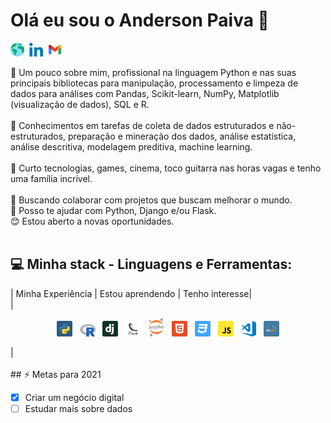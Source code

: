 # Olá eu sou o Anderson Paiva 👋

<a href="https://and3rson-paiva.github.io/"><img alt="site" width="22px" src="https://github.com/And3rson-Paiva/And3rson-Paiva/blob/main/assets/worldwide.svg"></a>&nbsp;
<a href="https://linkedin.com/in/anderson-paiva"><img alt="Linkedin" width="22px" src="https://github.com/And3rson-Paiva/And3rson-Paiva/blob/main/assets/052-linkedin.svg"></a>&nbsp;
<a href="mailto:and3rsonpaiva@gmail.com"><img alt="Email" width="22px" src="https://github.com/And3rson-Paiva/And3rson-Paiva/blob/main/assets/gmail.png"></a>

💬 Um pouco sobre mim, profissional na linguagem Python e nas suas principais bibliotecas para manipulação, processamento e limpeza de dados para análises com Pandas, Scikit-learn, NumPy, Matplotlib (visualização de dados), SQL e R. 
<br>
<br>
💬 Conhecimentos em tarefas de coleta de dados estruturados e não-estruturados,
preparação e mineração dos dados, análise estatística, análise descritiva, modelagem preditiva, machine learning.
<br>
<br>
💬 Curto tecnologias, games, cinema, toco guitarra nas horas vagas e tenho uma família incrível. 
<br>
<br>
💜 Buscando colaborar com projetos que buscam melhorar o mundo.
<br>
👯 Posso te ajudar com Python, Django e/ou Flask.
<br>
😊 Estou aberto a novas oportunidades. 
<br>
<br>
## 💻 Minha stack - Linguagens e Ferramentas:
| Minha Experiência  | Estou aprendendo  |   Tenho interesse|   
|<p align= "center">
<img alt="Python" width="25px" src="https://github.com/And3rson-Paiva/And3rson-Paiva/blob/main/assets/python.svg"> &nbsp; <img alt="R Language" width="25px" src="https://github.com/And3rson-Paiva/And3rson-Paiva/blob/main/assets/R_logo.svg.png"> &nbsp; <img alt="Django" width="25px" src="https://github.com/And3rson-Paiva/And3rson-Paiva/blob/main/assets/4aGjtNQv.png"> &nbsp; <img alt="Flask" width="25px" src="https://github.com/And3rson-Paiva/And3rson-Paiva/blob/main/assets/flask.svg"> &nbsp; <img alt="Jupyter" width="25px" src="https://github.com/And3rson-Paiva/And3rson-Paiva/blob/main/assets/1200px-Jupyter_logo.svg.png"> &nbsp; <img alt="HTML5" width="25px" src="https://github.com/And3rson-Paiva/And3rson-Paiva/blob/main/assets/html5.svg"> &nbsp; <img alt="CSS3" width="25px" src="https://github.com/And3rson-Paiva/And3rson-Paiva/blob/main/assets/css3.svg"> &nbsp; <img alt="CSS3" width="25px" src="https://github.com/And3rson-Paiva/And3rson-Paiva/blob/main/assets/javascript.svg"> &nbsp; <img alt="Visual Studio" width="25px" src="https://github.com/And3rson-Paiva/And3rson-Paiva/blob/main/assets/visual-studio-code.png">  &nbsp; <img alt="MySQL" width="25px" src="https://github.com/And3rson-Paiva/And3rson-Paiva/blob/main/assets/mysql.svg">
</p> |


<br>
<br>
## ⚡ Metas para 2021 

- [x] Criar um negócio digital 
- [ ] Estudar mais sobre dados
<!--
**And3rson-Paiva/And3rson-Paiva** is a ✨ _special_ ✨ repository because its `README.md` (this file) appears on your GitHub profile.

Here are some ideas to get you started:

- 🔭 I’m currently working on ...
- 🌱 I’m currently learning ...
- 👯 I’m looking to collaborate on ...
- 🤔 I’m looking for help with ...
- 💬 Ask me about ...
- 📫 How to reach me: ...
- 😄 Pronouns: ...
- ⚡ Fun fact: ...
-->
